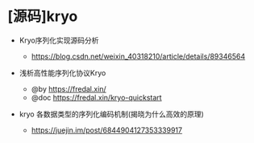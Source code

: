 # [源码]kryo

- Kryo序列化实现源码分析
  - https://blog.csdn.net/weixin_40318210/article/details/89346564

- 浅析高性能序列化协议Kryo
  - @by https://fredal.xin/
  - @doc https://fredal.xin/kryo-quickstart

- kryo 各数据类型的序列化编码机制(揭晓为什么高效的原理)	
  - https://juejin.im/post/6844904127353339917

